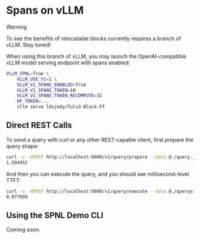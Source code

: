 # Spans on vLLM

> [!WARNING]
> To see the benefits of relocatable blocks currently requires a
> branch of vLLM. Stay tuned!

When using this branch of vLLM, you may launch the OpenAI-compatible
vLLM model serving endpoint with spans enabled:

```bash
VLLM_SPNL=True \
    VLLM_USE_V1=1 \
    VLLM_V1_SPANS_ENABLED=True
    VLLM_V1_SPANS_TOKEN=10
    VLLM_V1_SPANS_TOKEN_RECOMPUTE=31
    HF_TOKEN=...
    vllm serve ldsjmdy/Tulu3-Block-FT
```

## Direct REST Calls

To send a query with curl or any other REST-capable client, first prepare the query shape:

```bash
curl -s -XPOST http://localhost:8000/v1/query/prepare --data @./query.json -o /dev/null -w "%{time_total}\n"
1.504452
```

And then you can execute the query, and you should see millisecond-level TTFT:

```bash
curl -s -XPOST http://localhost:8000/v1/query/execute --data @./querya.json -o /dev/null -w "%{time_total}\n"
0.077699
```

## Using the SPNL Demo CLI

Coming soon.

